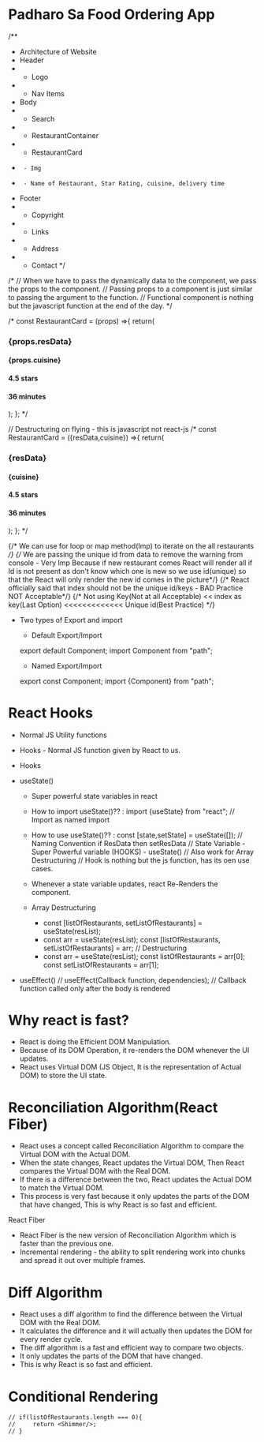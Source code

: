 # Padharo Sa Food Ordering App

/**
 * Architecture of Website
 * Header
 *  - Logo
 *  - Nav Items
 * Body
 *  - Search
 *  - RestaurantContainer
 *    - RestaurantCard
 *      - Img
 *      - Name of Restaurant, Star Rating, cuisine, delivery time
 * Footer
 *  - Copyright
 *  - Links
 *  - Address
 *  - Contact
 */

/*
// When we have to pass the dynamically data to the component, we pass the props to the component.
// Passing props to a component is just similar to passing the argument to the function.
// Functional component is nothing but the javascript function at the end of the day.
*/

/*
const RestaurantCard = (props) =>{
    return(
        <div className="res-card">
            <h3>{props.resData}</h3>
            <h4>{props.cuisine}</h4>
            <h4>4.5 stars</h4>
            <h4>36 minutes</h4>
        </div>
    );
};
*/

// Destructuring on flying - this is javascript not react-js
/*
const RestaurantCard = ({resData,cuisine}) =>{
    return(
        <div className="res-card">
            <h3>{resData}</h3>
            <h4>{cuisine}</h4>
            <h4>4.5 stars</h4>
            <h4>36 minutes</h4>
        </div>
    );
};
*/

{/* We can use for loop or map method(Imp) to iterate on the all restaurants */}
{/* We are passing the unique id from data to remove the warning from console - Very Imp
Because if new restaurant comes React will render all if Id is not present as don't know which one is new 
so we use id(unique) so that the React will only render the new id comes in the picture*/}
{/* React officially said that index should not be the unique id/keys - BAD Practice NOT Acceptable*/}
{/* Not using Key(Not at all Acceptable) << index as key(Last Option) <<<<<<<<<<<<< Unique id(Best Practice) */}


- Two types of Export and import

    - Default Export/Import

    export default Component;
    import Component from "path";

    - Named Export/Import

    export const Component;
    import {Component} from "path";


# React Hooks
 - Normal JS Utility functions
 - Hooks - Normal JS function given by React to us.

 - Hooks
 - useState() 
    - Super powerful state variables in react
    - How to import useState()?? : import {useState} from "react"; // Import as named import
    - How to use useState()?? : const [state,setState] = useState([]);  // Naming Convention if ResData then setResData
     // State Variable - Super Powerful variable (HOOKS) - useState()
     // Also work for Array Destructuring
     // Hook is nothing but the js function, has its oen use cases.
    - Whenever a state variable updates, react Re-Renders the component.

    - Array Destructuring
        - const [listOfRestaurants, setListOfRestaurants] = useState(resList);
        - const arr = useState(resList);
          const [listOfRestaurants, setListOfRestaurants] = arr; // Destructuring
        - const arr = useState(resList);
          const listOfRestaurants = arr[0]; const setListOfRestaurants = arr[1];

 - useEffect()
    // useEffect(Callback function, dependencies);
    // Callback function called only after the body is rendered
 


# Why react is fast? 
- React is doing the Efficient DOM Manipulation.
- Because of its DOM Operation, it re-renders the DOM whenever the UI updates.
- React uses Virtual DOM (JS Object, It is the representation of Actual DOM) to store the UI state.

# Reconciliation Algorithm(React Fiber)
- React uses a concept called Reconciliation Algorithm to compare the Virtual DOM with the Actual DOM.
- When the state changes, React updates the Virtual DOM, Then React compares the Virtual DOM with the Real DOM.
- If there is a difference between the two, React updates the Actual DOM to match the Virtual DOM.
- This process is very fast because it only updates the parts of the DOM that have changed, This is why React is so fast and efficient.

React Fiber
- React Fiber is the new version of Reconciliation Algorithm which is faster than the previous one.
- Incremental rendering - the ability to split rendering work into chunks and spread it out over multiple frames.

# Diff Algorithm
- React uses a diff algorithm to find the difference between the Virtual DOM with the Real DOM.
- It calculates the difference and it will actually then updates the DOM for every render cycle.
- The diff algorithm is a fast and efficient way to compare two objects.
- It only updates the parts of the DOM that have changed.
- This is why React is so fast and efficient.

# Conditional Rendering
    // if(listOfRestaurants.length === 0){
    //     return <Shimmer/>; 
    // }
